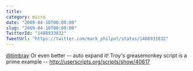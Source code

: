 ```yaml
---
title: 
category: micro
date: "2009-04-10T00:00:00"
slug: "2009-04-10T00:00:00"
TwitterId: "1488933832"
TweetUrl: "https://twitter.com/mark_philpot/status/1488933832"
---
```


[@timbray](https://twitter.com/timbray) Or even better -- auto expand it! Troy's
greasemonkey script is a prime example --
http://userscripts.org/scripts/show/40617
